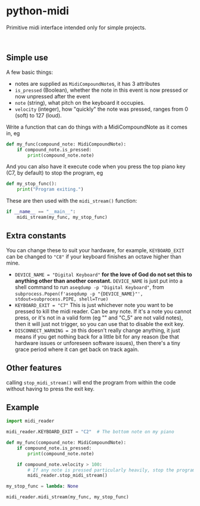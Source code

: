 # python-midi
Primitive midi interface intended only for simple projects.

<br>

## Simple use
A few basic things:
- notes are supplied as `MidiCompoundNote`s, it has 3 attributes
- `is_pressed` (Boolean), whether the note in this event is now pressed or now unpressed after the event
- `note` (string), what pitch on the keyboard it occupies.
- `velocity` (integer), how "quickly" the note was pressed, ranges from 0 (soft) to 127 (loud).

Write a function that can do things with a MidiCompoundNote as it comes in, eg

```py
def my_func(compound_note: MidiCompoundNote):
    if compound_note.is_pressed:
        print(compound_note.note)
```

And you can also have it execute code when you press the top piano key (C7, by default) to stop the program, eg

```py
def my_stop_func():
    print("Program exiting.")
```

These are then used with the `midi_stream()` function:

```py
if __name__ == "__main__":
    midi_stream(my_func, my_stop_func)
```

## Extra constants

You can change these to suit your hardware, for example, `KEYBOARD_EXIT` can be changed to `"C8"` if your keyboard finishes an octave higher than mine.

- `DEVICE_NAME = "Digital Keyboard"` **for the love of God do not set this to anything other than another constant.** `DEVICE_NAME` is just put into a shell command to run `aseqdump -p "Digital Keyboard"`, from `subprocess.Popen(f'aseqdump -p "{DEVICE_NAME}"', stdout=subprocess.PIPE, shell=True)`
- `KEYBOARD_EXIT = "C7"` This is just whichever note you want to be pressed to kill the midi reader. Can be any note. If it's a note you cannot press, or it's not in a valid form (eg "" and "C_5" are not valid notes), then it will just not trigger, so you can use that to disable the exit key.
- `DISCONNECT_WARNING = 20` this doesn't really change anything, it just means if you get nothing back for a little bit for any reason (be that hardware issues or unforeseen software issues), then there's a tiny grace period where it can get back on track again.

## Other features

calling `stop_midi_stream()` will end the program from within the code without having to press the exit key.

## Example

```py
import midi_reader

midi_reader.KEYBOARD_EXIT = "C2"  # The bottom note on my piano

def my_func(compound_note: MidiCompoundNote):
    if compound_note.is_pressed:
        print(compound_note.note)

    if compound_note.velocity > 100:
        # If any note is pressed particularly heavily, stop the program.
        midi_reader.stop_midi_stream()

my_stop_func = lambda: None

midi_reader.midi_stream(my_func, my_stop_func)
```
